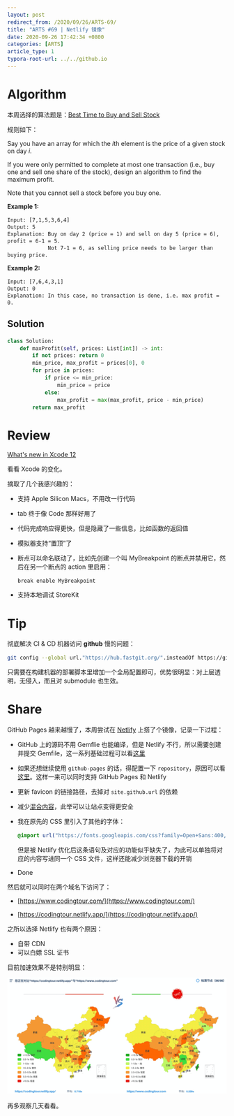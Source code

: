 ```yaml
---
layout: post
redirect_from: /2020/09/26/ARTS-69/
title: "ARTS #69 | Netlify 镜像"
date: 2020-09-26 17:42:34 +0800
categories: [ARTS]
article_type: 1
typora-root-url: ../../github.io
---
```



# Algorithm

本周选择的算法题是：[Best Time to Buy and Sell Stock](https://leetcode.com/problems/best-time-to-buy-and-sell-stock/)


规则如下：

Say you have an array for which the *i*th element is the price of a given stock on day *i*.

If you were only permitted to complete at most one transaction (i.e., buy one and sell one share of the stock), design an algorithm to find the maximum profit.

Note that you cannot sell a stock before you buy one.

**Example 1:**

```
Input: [7,1,5,3,6,4]
Output: 5
Explanation: Buy on day 2 (price = 1) and sell on day 5 (price = 6), profit = 6-1 = 5.
             Not 7-1 = 6, as selling price needs to be larger than buying price.
```

**Example 2:**

```
Input: [7,6,4,3,1]
Output: 0
Explanation: In this case, no transaction is done, i.e. max profit = 0.
```

## Solution

```python
class Solution:
    def maxProfit(self, prices: List[int]) -> int:
        if not prices: return 0
        min_price, max_profit = prices[0], 0
        for price in prices:
            if price <= min_price:
                min_price = price
            else:
                max_profit = max(max_profit, price - min_price)
        return max_profit
```


# Review

[What's new in Xcode 12](https://medium.com/macoclock/whats-new-in-xcode-12-1d06074bc3fa)

看看 Xcode 的变化。

摘取了几个我感兴趣的：

- 支持 Apple Silicon Macs，不用改一行代码

- tab 终于像 Code 那样好用了

- 代码完成响应得更快，但是隐藏了一些信息，比如函数的返回值

- 模拟器支持“置顶”了

- 断点可以命名联动了，比如先创建一个叫 MyBreakpoint 的断点并禁用它，然后在另一个断点的 action 里启用：

  ```
  break enable MyBreakpoint
  ```

- 支持本地调试 StoreKit

# Tip

彻底解决 CI & CD 机器访问 **github** 慢的问题：

```bash
git config --global url."https://hub.fastgit.org/".insteadOf https://github.com/
```

只需要在构建机器的部署脚本里增加一个全局配置即可，优势很明显：对上层透明，无侵入，而且对 submodule 也生效。

# Share

GitHub Pages 越来越慢了，本周尝试在 [Netlify](https://www.netlify.com/) 上搭了个镜像，记录一下过程：

- GitHub 上的源码不用 Gemflie 也能编译，但是 Netlify 不行，所以需要创建并提交 Gemfile，这一系列基础过程可以看[这里](https://www.netlify.com/blog/2017/05/11/migrating-your-jekyll-site-to-netlify/)

- 如果还想继续使用 `github-pages` 的话，得配置一下 `repository`，原因可以看[这里](https://talk.jekyllrb.com/t/getting-an-git-related-error-when-trying-to-build-or-serve-with-new-theme/1488)。这样一来可以同时支持 GitHub Pages 和 Netlify

- 更新 favicon 的链接路径，去掉对 `site.github.url` 的依赖

- 减少[混合内容](https://medium.com/macoclock/whats-new-in-xcode-12-1d06074bc3fa)，此举可以让站点变得更安全

- 我在原先的 CSS 里引入了其他的字体：

  ```css
  @import url("https://fonts.googleapis.com/css?family=Open+Sans:400,700");
  ```

  但是被 Netlify 优化后这条语句及对应的功能似乎缺失了，为此可以单独将对应的内容写进同一个 CSS 文件，这样还能减少浏览器下载的开销

- Done

然后就可以同时在两个域名下访问了：

- [https://www.codingtour.com/](https://www.codingtour.com/)

- [https://codingtour.netlify.app/](https://codingtour.netlify.app/)

之所以选择 Netlify 也有两个原因：

- 自带 CDN
- 可以白嫖 SSL 证书

目前加速效果不是特别明显：

![image-20200926174104607](/assets/img/69-1.png)

再多观察几天看看。